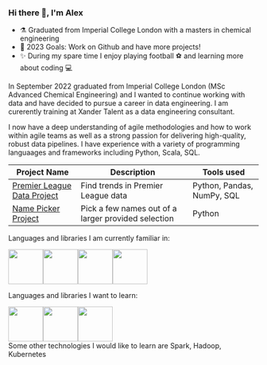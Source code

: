 ### Hi there 👋, I'm Alex

- ⚗️ Graduated from Imperial College London with a masters in chemical engineering 
- 🥅 2023 Goals: Work on Github and have more projects! 
- ✨ During my spare time I enjoy playing football ⚽ and learning more about coding 💻

In September 2022 graduated from Imperial College London (MSc Advanced Chemical Engineering) and I wanted to continue working with data and have decided to pursue a career in data engineering. I am curerently training at Xander Talent as a data engineering consultant. 

I now have a deep understanding of agile methodologies and how to work within agile teams as well as a strong passion for delivering high-quality, robust data pipelines. I have experience with a variety of programming languaages and frameworks including Python, Scala, SQL.

| Project Name | Description | Tools used |
| ----------- | ----------- | ----------- |
| [Premier League Data Project](https://github.com/Alex-Polishchuk/PremierLeague_data)      | Find trends in Premier League data| Python, Pandas, NumPy, SQL|
| [Name Picker Project ](https://github.com/Alex-Polishchuk/Random-Name-Generator)       | Pick a few names out of a larger provided selection      | Python |


Languages and libraries I am currently familiar in:
<div style="display: flex; align-items: center;">
  <img src="https://cdn.jsdelivr.net/gh/devicons/devicon/icons/python/python-original-wordmark.svg" height="70px" />
  <img src="https://cdn.jsdelivr.net/gh/devicons/devicon/icons/mysql/mysql-original-wordmark.svg" height="70px" />
  <img src="https://cdn.jsdelivr.net/gh/devicons/devicon/icons/pandas/pandas-original-wordmark.svg" height="70px" />
  <img src="https://cdn.jsdelivr.net/gh/devicons/devicon/icons/numpy/numpy-original-wordmark.svg" height="70px" />
  <link rel="stylesheet" href="https://cdn.jsdelivr.net/gh/devicons/devicon@v2.15.1/devicon.min.css" height="70px">

</div>

Languages and libraries I want to learn:
<div style="display: flex; align-items: center;">
  <img src="https://cdn.jsdelivr.net/gh/devicons/devicon/icons/amazonwebservices/amazonwebservices-plain-wordmark.svg" height="70px">
  <img src="https://cdn.jsdelivr.net/gh/devicons/devicon/icons/apachekafka/apachekafka-original-wordmark.svg" height="70px">
  <img src="https://cdn.jsdelivr.net/gh/devicons/devicon/icons/azure/azure-original-wordmark.svg" height="70px">
</div>
Some other technologies I would like to learn are Spark, Hadoop, Kubernetes
